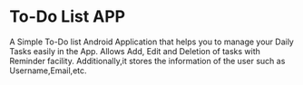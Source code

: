 # To-Do List APP
A Simple To-Do list Android Application that helps you to manage your Daily Tasks easily in the App.
Allows Add, Edit and Deletion of tasks with Reminder facility.
Additionally,it stores the information of the user such as Username,Email,etc.
